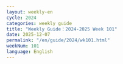 ```yaml
---
layout: weekly-en
cycle: 2024
categories: weekly guide
title: "Weekly Guide：2024-2025 Week 101"
date: 2025-12-07
permalink: "/en/guide/2024/wk101.html"
weekNum: 101
language: English
---
```

